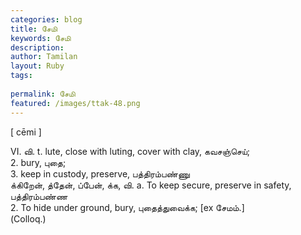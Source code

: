 ```yaml
---
categories: blog
title: சேமி
keywords: சேமி
description: 
author: Tamilan
layout: Ruby
tags: 
 
permalink: சேமி
featured: /images/ttak-48.png
---
```

  
[ cēmi ]  
  
VI. வி. t. lute, close with luting, cover with clay, கவசஞ்செய்;  
2. bury, புதை;  
3. keep in custody, preserve, பத்திரம்பண்ணு  
க்கிறேன், த்தேன், ப்பேன், க்க, வி. a. To keep secure, preserve in safety, பத்திரம்பண்ண  
2. To hide under ground, bury, புதைத்துவைக்க; [ex சேமம்.]  
(Colloq.)